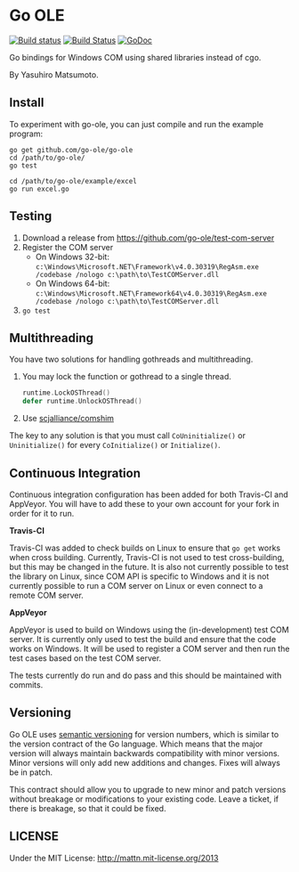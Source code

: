 # Go OLE

[![Build status](https://ci.appveyor.com/api/projects/status/qr0u2sf7q43us9fj?svg=true)](https://ci.appveyor.com/project/jacobsantos/go-ole-jgs28)
[![Build Status](https://travis-ci.org/go-ole/go-ole.svg?branch=master)](https://travis-ci.org/go-ole/go-ole)
[![GoDoc](https://godoc.org/github.com/go-ole/go-ole?status.svg)](https://godoc.org/github.com/go-ole/go-ole)

Go bindings for Windows COM using shared libraries instead of cgo.

By Yasuhiro Matsumoto.

## Install

To experiment with go-ole, you can just compile and run the example program:

```
go get github.com/go-ole/go-ole
cd /path/to/go-ole/
go test

cd /path/to/go-ole/example/excel
go run excel.go
```

## Testing

1. Download a release from https://github.com/go-ole/test-com-server
2. Register the COM server
   - On Windows 32-bit: `c:\Windows\Microsoft.NET\Framework\v4.0.30319\RegAsm.exe /codebase /nologo c:\path\to\TestCOMServer.dll`
   - On Windows 64-bit: `c:\Windows\Microsoft.NET\Framework64\v4.0.30319\RegAsm.exe /codebase /nologo c:\path\to\TestCOMServer.dll`
3. `go test`

## Multithreading

You have two solutions for handling gothreads and multithreading.

1. You may lock the function or gothread to a single thread. 
    ```go
    runtime.LockOSThread()
    defer runtime.UnlockOSThread()
    ```
2. Use [scjalliance/comshim](https://github.com/scjalliance/comshim)

The key to any solution is that you must call `CoUninitialize()` or `Uninitialize()` for every `CoInitialize()` or `Initialize()`.

## Continuous Integration

Continuous integration configuration has been added for both Travis-CI and AppVeyor. You will have to add these to your own account for your fork in order for it to run.

**Travis-CI**

Travis-CI was added to check builds on Linux to ensure that `go get` works when cross building. Currently, Travis-CI is not used to test cross-building, but this may be changed in the future. It is also not currently possible to test the library on Linux, since COM API is specific to Windows and it is not currently possible to run a COM server on Linux or even connect to a remote COM server.

**AppVeyor**

AppVeyor is used to build on Windows using the (in-development) test COM server. It is currently only used to test the build and ensure that the code works on Windows. It will be used to register a COM server and then run the test cases based on the test COM server.

The tests currently do run and do pass and this should be maintained with commits.

## Versioning

Go OLE uses [semantic versioning](http://semver.org) for version numbers, which is similar to the version contract of the Go language. Which means that the major version will always maintain backwards compatibility with minor versions. Minor versions will only add new additions and changes. Fixes will always be in patch. 

This contract should allow you to upgrade to new minor and patch versions without breakage or modifications to your existing code. Leave a ticket, if there is breakage, so that it could be fixed.

## LICENSE

Under the MIT License: http://mattn.mit-license.org/2013
